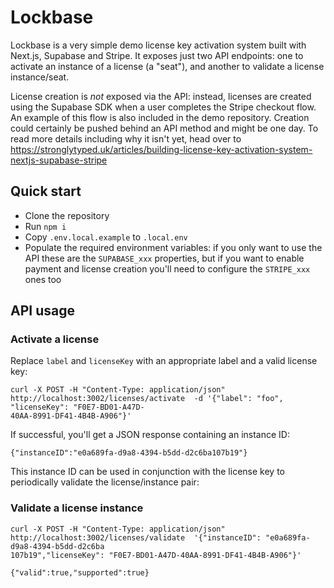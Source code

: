 # Lockbase

Lockbase is a very simple demo license key activation system built with Next.js, Supabase and Stripe.
It exposes just two API endpoints: one to activate an instance of a license (a "seat"), and another to validate a
license instance/seat.

License creation is _not_ exposed via the API: instead, licenses are created using the Supabase SDK when a user
completes the Stripe checkout flow. An example of this flow is also included in the demo repository.
Creation could certainly be pushed behind an API method and might be one day. To read more details including why it isn't yet, head over
to https://stronglytyped.uk/articles/building-license-key-activation-system-nextjs-supabase-stripe

## Quick start

* Clone the repository
* Run `npm i`
* Copy `.env.local.example` to `.local.env`
* Populate the required environment variables: if you only want to use the API these are the `SUPABASE_xxx` properties,
but if you want to enable payment and license creation you'll need to configure the `STRIPE_xxx` ones too

## API usage

### Activate a license

Replace `label` and `licenseKey` with an appropriate label and a valid license key:

```
curl -X POST -H "Content-Type: application/json" http://localhost:3002/licenses/activate  -d '{"label": "foo", "licenseKey": "F0E7-BD01-A47D-
40AA-8991-DF41-4B4B-A906"}'
```

If successful, you'll get a JSON response containing an instance ID:

`{"instanceID":"e0a689fa-d9a8-4394-b5dd-d2c6ba107b19"}`

This instance ID can be used in conjunction with the license key to periodically validate the license/instance pair:

### Validate a license instance

```
curl -X POST -H "Content-Type: application/json" http://localhost:3002/licenses/validate  '{"instanceID": "e0a689fa-d9a8-4394-b5dd-d2c6ba
107b19","licenseKey": "F0E7-BD01-A47D-40AA-8991-DF41-4B4B-A906"}'
```

`{"valid":true,"supported":true}`